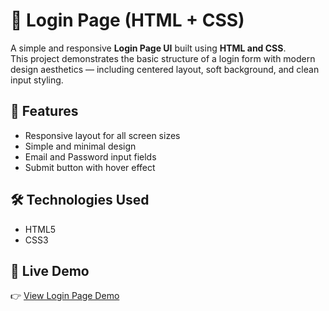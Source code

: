 # 🔐 Login Page (HTML + CSS)

A simple and responsive **Login Page UI** built using **HTML and CSS**.  
This project demonstrates the basic structure of a login form with modern design aesthetics — including centered layout, soft background, and clean input styling.

## 🚀 Features
- Responsive layout for all screen sizes  
- Simple and minimal design  
- Email and Password input fields  
- Submit button with hover effect  

## 🛠️ Technologies Used
- HTML5  
- CSS3  

## 🔗 Live Demo
👉 [View Login Page Demo](https://<rahulswain58708>.github.io/login-page-html-css/)
